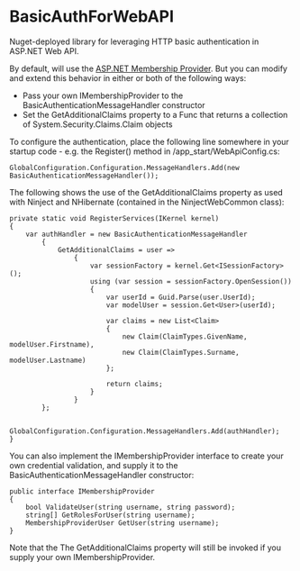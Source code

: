 BasicAuthForWebAPI
==================

Nuget-deployed library for leveraging HTTP basic authentication in ASP.NET Web API.


By default, will use the [ASP.NET Membership Provider](http://msdn.microsoft.com/en-us/library/yh26yfzy(v=VS.100).aspx). But you can modify and extend this behavior in either or both of the following ways:
- Pass your own IMembershipProvider to the BasicAuthenticationMessageHandler constructor
- Set the GetAdditionalClaims property to a Func that returns a collection of System.Security.Claims.Claim objects
    
To configure the authentication, place the following line somewhere in your startup code - e.g. the Register() method in /app_start/WebApiConfig.cs:
        
	GlobalConfiguration.Configuration.MessageHandlers.Add(new BasicAuthenticationMessageHandler());
 

The following shows the use of the GetAdditionalClaims property as used with Ninject and NHibernate (contained in the NinjectWebCommon class):       


	private static void RegisterServices(IKernel kernel)
	{
		var authHandler = new BasicAuthenticationMessageHandler
			{
				GetAdditionalClaims = user =>
					{
						var sessionFactory = kernel.Get<ISessionFactory>();
						using (var session = sessionFactory.OpenSession())
						{
							var userId = Guid.Parse(user.UserId);
							var modelUser = session.Get<User>(userId);
                                
							var claims = new List<Claim>
							{
								new Claim(ClaimTypes.GivenName, modelUser.Firstname),
								new Claim(ClaimTypes.Surname, modelUser.Lastname)
							};

							return claims;
						}
					}
			};

		GlobalConfiguration.Configuration.MessageHandlers.Add(authHandler);
	}


You can also implement the IMembershipProvider interface to create your own credential validation, and supply it to the BasicAuthenticationMessageHandler constructor:

    public interface IMembershipProvider
    {
        bool ValidateUser(string username, string password);
        string[] GetRolesForUser(string username);
        MembershipProviderUser GetUser(string username);
    }

Note that the The GetAdditionalClaims property will still be invoked if you supply your own IMembershipProvider.